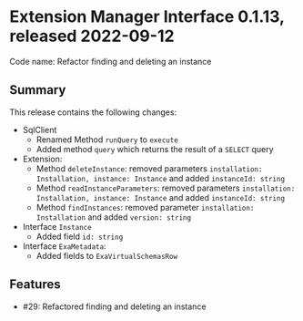 # Extension Manager Interface 0.1.13, released 2022-09-12

Code name: Refactor finding and deleting an instance

## Summary

This release contains the following changes:

* SqlClient
    * Renamed Method `runQuery` to `execute`
    * Added method `query` which returns the result of a `SELECT` query
* Extension:
    * Method `deleteInstance`: removed parameters `installation: Installation, instance: Instance` and added `instanceId: string`
    * Method `readInstanceParameters`: removed parameters `installation: Installation, instance: Instance` and added `instanceId: string`
    * Method `findInstances`: removed parameter `installation: Installation` and added `version: string`
* Interface `Instance`
    * Added field `id: string`
* Interface `ExaMetadata`:
    * Added fields to `ExaVirtualSchemasRow`

## Features

* #29: Refactored finding and deleting an instance
